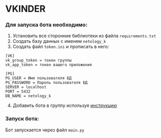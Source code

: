 # VKINDER
### Для запуска бота необходимо:
1. Установить все сторонние библиотеки из файла ```requirements.txt```
2. Создать базу данных с именем ```netology_k```
3. Создать файл ```token.ini``` и прописать в него:
```
[VK]
vk_group_token = токен группы
vk_app_token = токен вашего приложения

[PG]
PG_USER = Имя пользователя БД
PG_PASSWORD = Пароль пользователя БД
SERVER = localhost
PORT = 5432
DB_NAME = netology_k
```
4. Добавить бота в группу используя [инструкцию](https://github.com/netology-code/adpy-team-diplom/blob/main/group_settings.md)
### Запуск бота:
Бот запускается через файл ```main.py```
